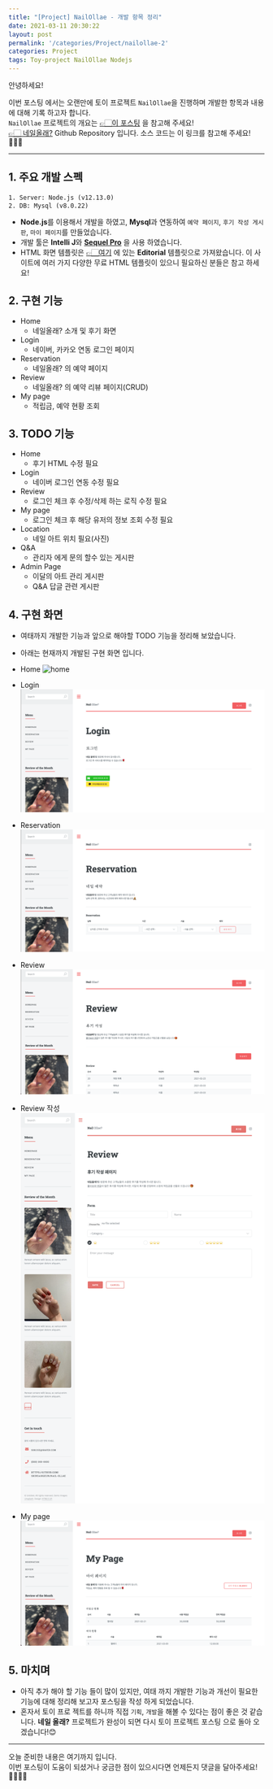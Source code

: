 ```yaml
---
title: "[Project] NailOllae - 개발 항목 정리"
date: 2021-03-11 20:30:22
layout: post
permalink: '/categories/Project/nailollae-2'
categories: Project
tags: Toy-project NailOllae Nodejs
---
```


안녕하세요!

이번 포스팅 에서는 오랜만에 토이 프로젝트 `NailOllae`을 진행하며 개발한 항목과 내용에 대해 기록 하고자 합니다.  
`NailOllae` 프로젝트의 개요는 [👉🏻이 포스팅](https://shinsangeun.github.io/categories/Project/nailollae-1) 을 참고해 주세요!  
[👉🏻 네일올래?](https://github.com/shinsangeun/Nail-Ollae) Github Repository 입니다. 소스 코드는 이 링크를 참고해 주세요!👩🏻‍💻

---
## 1. 주요 개발 스펙
```
1. Server: Node.js (v12.13.0)
2. DB: Mysql (v8.0.22)
```
- **Node.js**를 이용해서 개발을 하였고, **Mysql**과 연동하여 `예약 페이지`, `후기 작성 게시판`, `마이 페이지`를 만들었습니다.
- 개발 툴은 **Intelli J**와 [**Sequel Pro**](https://shinsangeun.github.io/categories/Database/install-sequel) 을 사용 하였습니다.
- HTML 화면 템플릿은 [👉🏻여기](https://html5up.net/) 에 있는 **Editorial** 템플릿으로 가져왔습니다. 이 사이트에 여러 가지 다양한 무료 HTML 템플릿이 있으니 필요하신 분들은 참고 하세요!


## 2. 구현 기능
- Home
    - 네일올래? 소개 및 후기 화면
- Login
    - 네이버, 카카오 연동 로그인 페이지 
- Reservation
    - 네일올래? 의 예약 페이지
- Review
    - 네일올래? 의 예약 리뷰 페이지(CRUD)    
- My page
    - 적립금, 예약 현황 조회
 
 
## 3. TODO 기능
- Home
    - 후기 HTML 수정 필요
- Login
    - 네이버 로그인 연동 수정 필요
- Review
    - 로그인 체크 후 수정/삭제 하는 로직 수정 필요
- My page
    - 로그인 체크 후 해당 유저의 정보 조회 수정 필요
- Location 
	- 네일 아트 위치 필요(사진)
- Q&A
	- 관리자 에게 문의 할수 있는 게시판
- Admin Page 
    - 이달의 아트 관리 게시판
    - Q&A 답글 관련 게시판
    

## 4. 구현 화면
- 여태까지 개발한 기능과 앞으로 해야할 TODO 기능을 정리해 보았습니다.
- 아래는 현재까지 개발된 구현 화면 입니다.
- Home
![home](/assets/images/toyProject/home.png)

- Login
![login](/assets/images/toyProject/login.png)

- Reservation
![reservation](/assets/images/toyProject/reservation.png)

- Review
![review](/assets/images/toyProject/review.png)

- Review 작성
![review_write](/assets/images/toyProject/review_write.png)

- My page
![mypage](/assets/images/toyProject/mypage.png)


## 5. 마치며
- 아직 추가 해야 할 기능 들이 많이 있지만, 여태 까지 개발한 기능과 개선이 필요한 기능에 대해 정리해 보고자 포스팅을 작성 하게 되었습니다.
- 혼자서 토이 프로 젝트를 하니까 직접 `기획`, `개발`을 해볼 수 있다는 점이 좋은 것 같습니다. **네일 올래?** 프로젝트가 완성이 되면 다시 토이 프로젝트 포스팅 으로 돌아 오겠습니다!😊
 

-----

오늘 준비한 내용은 여기까지 입니다.  
이번 포스팅이 도움이 되셨거나 궁금한 점이 있으시다면 언제든지 댓글을 달아주세요!👩🏻‍💻💕



